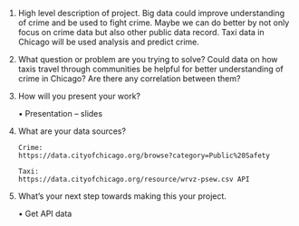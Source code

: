 1. High level description of project.
Big data could improve understanding of crime and be used to fight crime. Maybe we can do better by not only focus on crime data but also other public data record. Taxi data in Chicago will be used analysis and predict crime. 

2. What question or problem are you trying to solve?
Could data on how taxis travel through communities be helpful for better understanding of crime in Chicago? Are there any correlation between them?

3. How will you present your work?

    • Presentation – slides

4. What are your data sources?

       Crime:
       https://data.cityofchicago.org/browse?category=Public%20Safety
       
       Taxi:
       https://data.cityofchicago.org/resource/wrvz-psew.csv API

5. What’s your next step towards making this your project. 

    • Get API data
